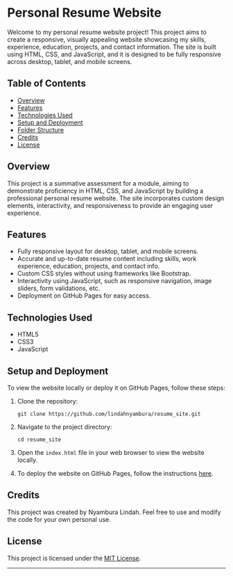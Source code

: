 # Personal Resume Website

Welcome to my personal resume website project! This project aims to create a responsive, visually appealing website showcasing my skills, experience, education, projects, and contact information. The site is built using HTML, CSS, and JavaScript, and it is designed to be fully responsive across desktop, tablet, and mobile screens.

## Table of Contents

- [Overview](#overview)
- [Features](#features)
- [Technologies Used](#technologies-used)
- [Setup and Deployment](#setup-and-deployment)
- [Folder Structure](#folder-structure)
- [Credits](#credits)
- [License](#license)

## Overview

This project is a summative assessment for a module, aiming to demonstrate proficiency in HTML, CSS, and JavaScript by building a professional personal resume website. The site incorporates custom design elements, interactivity, and responsiveness to provide an engaging user experience.

## Features

- Fully responsive layout for desktop, tablet, and mobile screens.
- Accurate and up-to-date resume content including skills, work experience, education, projects, and contact info.
- Custom CSS styles without using frameworks like Bootstrap.
- Interactivity using JavaScript, such as responsive navigation, image sliders, form validations, etc.
- Deployment on GitHub Pages for easy access.

## Technologies Used

- HTML5
- CSS3
- JavaScript

## Setup and Deployment

To view the website locally or deploy it on GitHub Pages, follow these steps:

1. Clone the repository:

   ```
   git clone https://github.com/lindahnyambura/resume_site.git
   ```

2. Navigate to the project directory:

   ```
   cd resume_site
   ```

3. Open the `index.html` file in your web browser to view the website locally.

4. To deploy the website on GitHub Pages, follow the instructions [here](https://docs.github.com/en/pages/getting-started-with-github-pages/creating-a-github-pages-site).

## Credits

This project was created by Nyambura Lindah. Feel free to use and modify the code for your own personal use.

## License

This project is licensed under the [MIT License](https://opensource.org/licenses/MIT).

---